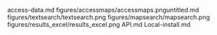 access-data.md
figures/accessmaps/accessmaps.pnguntitled.md
figures/textsearch/textsearch.png
figures/mapsearch/mapsearch.png
figures/results_excel/results_excel.png
API.md
Local-install.md